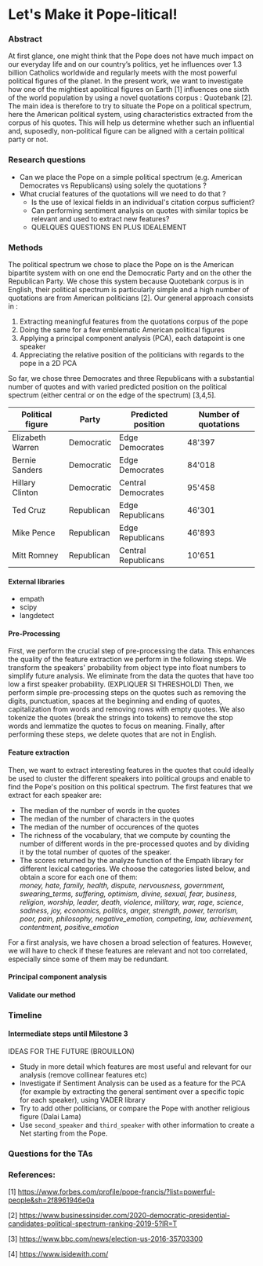 # Let's Make it Pope-litical!

### Abstract
At first glance, one might think that the Pope does not have much impact on our everyday life and on our country’s politics, yet he influences over 1.3 billion Catholics worldwide and regularly meets with the most powerful political figures of the planet. In the present work, we want to investigate how one of the mightiest apolitical figures on Earth [1] influences one sixth of the world population by using a novel quotations corpus : Quotebank [2]. The main idea is therefore to try to situate the Pope on a political spectrum, here the American political system, using characteristics extracted from the corpus of his quotes. This will help us determine whether such an influential and, suposedly, non-political figure can be aligned with a certain political party or not.
### Research questions

* Can we place the Pope on a simple political spectrum (e.g. American Democrates vs Republicans) using solely the quotations ?
* What crucial features of the quotations will we need to do that ?
  * Is the use of lexical fields in an individual's citation corpus sufficient?
  * Can performing sentiment analysis on quotes with similar topics be relevant and used to extract new features?
  * QUELQUES QUESTIONS EN PLUS IDEALEMENT

### Methods

The political spectrum we chose to place the Pope on is the American bipartite system with on one end the Democratic Party and on the other the Republican Party. We chose this system because Quotebank corpus is in English, their political spectrum is particularly simple and a high number of quotations are from American politicians [2]. Our general approach consists in :
1. Extracting meaningful features from the quotations corpus of the pope
2. Doing the same for a few emblematic American political figures 
3. Applying a principal component analysis (PCA), each datapoint is one speaker
4. Appreciating the relative position of the politicians with regards to the pope in a 2D PCA

So far, we chose three Democrates and three Republicans with a substantial number of quotes and with varied predicted position on the political spectrum (either central or on the edge of the spectrum) [3,4,5].

| Political figure | Party      | Predicted position   | Number of quotations |
|------------------|------------|----------------------|----------------------|
| Elizabeth Warren | Democratic | Edge Democrates      | 48'397               |
| Bernie Sanders   | Democratic | Edge Democrates      | 84'018               |
| Hillary Clinton  | Democratic | Central Democrates   | 95'458               |
| Ted Cruz         | Republican| Edge Republicans     | 46'301               |
| Mike Pence       | Republican| Edge Republicans     | 46'893               |
| Mitt Romney      | Republican| Central Republicans  | 10'651               |

#### External libraries
* empath
* scipy
* langdetect

#### Pre-Processing
First, we perform the crucial step of pre-processing the data. This enhances the quality of the feature extraction we perform in the following steps. We transform the speakers' probability from object type into float numbers to simplify future analysis. We eliminate from the data the quotes that have too low a first speaker probability. (EXPLIQUER SI THRESHOLD) Then, we perform simple pre-processing steps on the quotes such as removing the digits, punctuation, spaces at the beginning and ending of quotes, capitalization from words and removing rows with empty quotes. We also tokenize the quotes (break the strings into tokens) to remove the stop words and lemmatize the quotes to focus on meaning. Finally, after performing these steps, we delete quotes that are not in English.

#### Feature extraction
Then, we want to extract interesting features in the quotes that could ideally be used to cluster the different speakers into political groups and enable to find the Pope's position on this political spectrum. The first features that we extract for each speaker are:
* The median of the number of words in the quotes
* The median of the number of characters in the quotes
* The median of the number of occurences of the quotes
* The richness of the vocabulary, that we compute by counting the number of different words in the pre-processed quotes and by dividing it by the total number of quotes of the speaker.
* The scores returned by the analyze function of the Empath library for different lexical categories. We choose the categories listed below, and obtain a score for each one of them:  
*money, hate, family, health, dispute, nervousness, government, swearing_terms, suffering, optimism, divine, sexual, fear, business, religion, worship, leader, death, violence, military, war, rage, science, sadness, joy, economics, politics, anger, strength, power, terrorism, poor, pain, philosophy, negative_emotion, competing, law, achievement, contentment, positive_emotion*

For a first analysis, we have chosen a broad selection of features. However, we will have to check if these features are relevant and not too correlated, especially since some of them may be redundant.
   
#### Principal component analysis

#### Validate our method


### Timeline

#### Intermediate steps until Milestone 3
IDEAS FOR THE FUTURE (BROUILLON)
* Study in more detail which features are most useful and relevant for our analysis (remove collinear features etc)
* Investigate if Sentiment Analysis can be used as a feature for the PCA (for example by extracting the general sentiment over a specific topic for each speaker), using VADER library
* Try to add other politicians, or compare the Pope with another religious figure (Dalai Lama)
* Use `second_speaker` and `third_speaker` with other information to create a Net starting from the Pope.

### Questions for the TAs


### References:
[1] https://www.forbes.com/profile/pope-francis/?list=powerful-people&sh=2f8961946e0a

[2] https://www.businessinsider.com/2020-democratic-presidential-candidates-political-spectrum-ranking-2019-5?IR=T

[3] https://www.bbc.com/news/election-us-2016-35703300

[4] https://www.isidewith.com/



